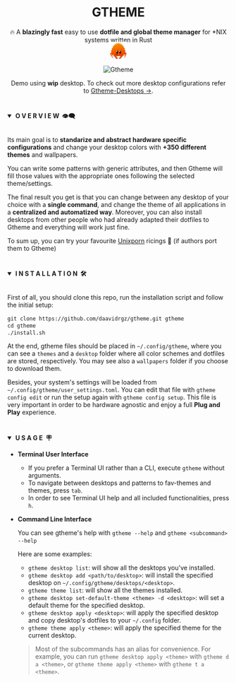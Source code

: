 <div align="center"> <h1><strong>GTHEME</strong></h1> </div>
<div align="center">

🔥 A **blazingly fast** easy to use **dotfile and global theme manager** for *NIX systems written in Rust

<img src="screenshots/ferris.svg" style="width: 40px; height: 40px; margin-top: -18px; display: block">

![Gtheme](screenshots/gtheme.gif)

Demo using **wip** desktop. To check out more desktop configurations refer to [Gtheme-Desktops →](https://github.com/daavidrgz/gtheme-desktops).

</div>

#

<details open>
<summary><strong>&nbsp;O V E R V I E W &nbsp;👁️‍🗨️</strong></summary>
<br>

Its main goal is to **standarize and abstract hardware specific configurations** and change your desktop colors
with **+350 different themes** and wallpapers.

You can write some patterns with generic attributes, and then Gtheme will fill those values with the appropriate ones following the selected theme/settings.

The final result you get is that you can change between any desktop of your choice with a **single command**, and change the theme of all applications in a **centralized and automatized way**. Moreover, you can also install desktops from other people who had
already adapted their dotfiles to Gtheme and everything will work just fine.

To sum up, you can try your favourite [Unixporn](https://www.reddit.com/r/unixporn/) ricings 🍚 (if authors port them to Gtheme)
</details>

#

<details open>
<summary><strong>&nbsp;I N S T A L L A T I O N &nbsp;🛠</strong></summary>
<br>


First of all, you should clone this repo, run the installation script and follow the initial setup:

```console
git clone https://github.com/daavidrgz/gtheme.git gtheme
cd gtheme
./install.sh
```

At the end, gtheme files should be placed in `~/.config/gtheme`, where you can see a `themes` and a `desktop` folder
where all color schemes and dotfiles are stored, respectively. You may see also a `wallpapers` folder if you
choose to download them.

Besides, your system's settings will be loaded from `~/.config/gtheme/user_settings.toml`. You can edit that file 
with `gtheme config edit` or run the setup again with `gtheme config setup`. This file is very important in order to be hardware agnostic and enjoy a full **Plug and Play** experience.
</details>

#

<details open>
<summary><strong>&nbsp;U S A G E &nbsp;🪧</strong></summary>

* **Terminal User Interface**

	* If you prefer a Terminal UI rather than a CLI, execute `gtheme` without arguments. 
	* To navigate between desktops and patterns to fav-themes and themes, press `tab`.
	* In order to see Terminal UI help and all included functionalities, press `h`.

* **Command Line Interface**

	You can see gtheme's help with `gtheme --help` and `gtheme <subcommand> --help`

	Here are some examples:

	- `gtheme desktop list`: will show all the desktops you've installed.
	- `gtheme desktop add <path/to/desktop>`: will install the specified desktop on `~/.config/gtheme/desktops/<desktop>`.
	- `gtheme theme list`: will show all the themes installed.
	- `gtheme desktop set-default-theme <theme> -d <desktop>`: will set a default theme for the specified desktop.
	- `gtheme desktop apply <desktop>`:  will apply the specified desktop and copy desktop's dotfiles to your `~/.config` folder.
	- `gtheme theme apply <theme>`: will apply the specified theme for the current desktop.

	> Most of the subcommands has an alias for convenience. For example, you can run `gtheme desktop apply <theme>` with `gtheme d a <theme>`, or `gtheme theme apply <theme>` with `gtheme t a <theme>`.
